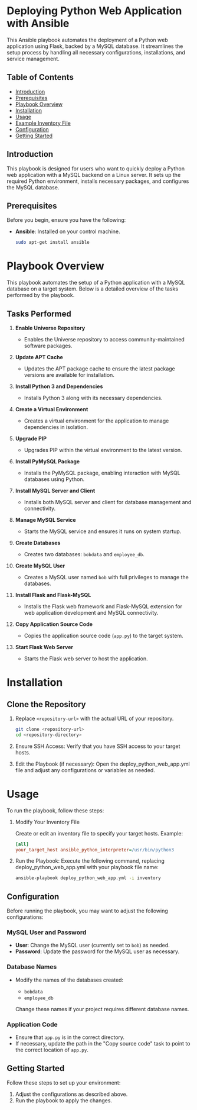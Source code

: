 # Deploying Python Web Application with Ansible

This Ansible playbook automates the deployment of a Python web application using Flask, backed by a MySQL database. It streamlines the setup process by handling all necessary configurations, installations, and service management.

## Table of Contents

- [Introduction](#introduction)
- [Prerequisites](#prerequisites)
- [Playbook Overview](#playbook-overview)
- [Installation](#installation)
- [Usage](#usage)
- [Example Inventory File](#example-inventory-file)
- [Configuration](#configuration)
- [Getting Started](#getting-started)

## Introduction

This playbook is designed for users who want to quickly deploy a Python web application with a MySQL backend on a Linux server. It sets up the required Python environment, installs necessary packages, and configures the MySQL database.

## Prerequisites

Before you begin, ensure you have the following:

- **Ansible**: Installed on your control machine.
  ```bash
  sudo apt-get install ansible

# Playbook Overview

This playbook automates the setup of a Python application with a MySQL database on a target system. Below is a detailed overview of the tasks performed by the playbook.

## Tasks Performed

1. **Enable Universe Repository**
   - Enables the Universe repository to access community-maintained software packages.

2. **Update APT Cache**
   - Updates the APT package cache to ensure the latest package versions are available for installation.

3. **Install Python 3 and Dependencies**
   - Installs Python 3 along with its necessary dependencies.

4. **Create a Virtual Environment**
   - Creates a virtual environment for the application to manage dependencies in isolation.

5. **Upgrade PIP**
   - Upgrades PIP within the virtual environment to the latest version.

6. **Install PyMySQL Package**
   - Installs the PyMySQL package, enabling interaction with MySQL databases using Python.

7. **Install MySQL Server and Client**
   - Installs both MySQL server and client for database management and connectivity.

8. **Manage MySQL Service**
   - Starts the MySQL service and ensures it runs on system startup.

9. **Create Databases**
   - Creates two databases: `bobdata` and `employee_db`.

10. **Create MySQL User**
    - Creates a MySQL user named `bob` with full privileges to manage the databases.

11. **Install Flask and Flask-MySQL**
    - Installs the Flask web framework and Flask-MySQL extension for web application development and MySQL connectivity.

12. **Copy Application Source Code**
    - Copies the application source code (`app.py`) to the target system.

13. **Start Flask Web Server**
    - Starts the Flask web server to host the application.

# Installation

## Clone the Repository
1.  Replace `<repository-url>` with the actual URL of your repository.
 
    ```bash
    git clone <repository-url>
    cd <repository-directory>

2. Ensure SSH Access: Verify that you have SSH access to your target hosts.
3. Edit the Playbook (if necessary): Open the deploy_python_web_app.yml file and adjust any configurations or variables as needed.

# Usage

To run the playbook, follow these steps:

1.  Modify Your Inventory File

    Create or edit an inventory file to specify your target hosts. Example:

    ```ini
    [all]
    your_target_host ansible_python_interpreter=/usr/bin/python3

2.  Run the Playbook: Execute the following command, replacing deploy_python_web_app.yml with your playbook file name:
    ```bash
    ansible-playbook deploy_python_web_app.yml -i inventory

## Configuration

Before running the playbook, you may want to adjust the following configurations:

### MySQL User and Password
- **User**: Change the MySQL user (currently set to `bob`) as needed.
- **Password**: Update the password for the MySQL user as necessary.

### Database Names
- Modify the names of the databases created:
  - `bobdata`
  - `employee_db`
  
  Change these names if your project requires different database names.

### Application Code
- Ensure that `app.py` is in the correct directory.
- If necessary, update the path in the "Copy source code" task to point to the correct location of `app.py`.

## Getting Started
Follow these steps to set up your environment:

1. Adjust the configurations as described above.
2. Run the playbook to apply the changes.


